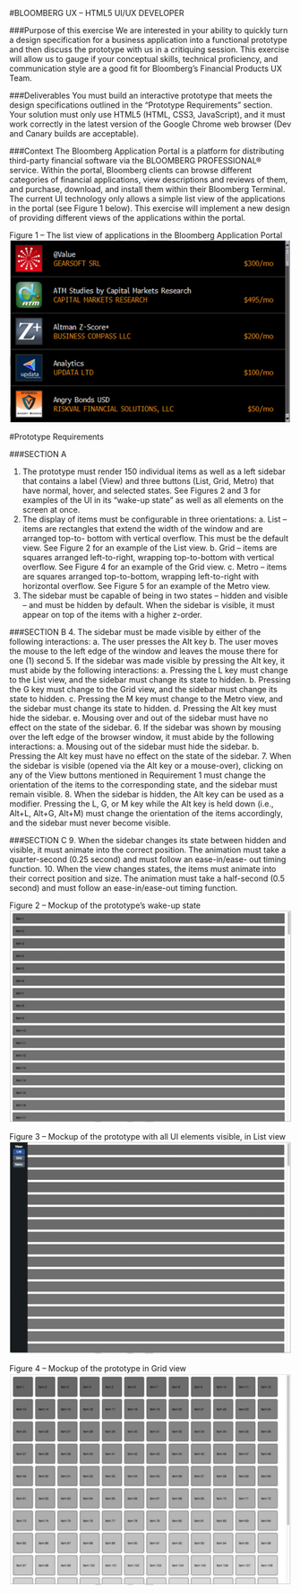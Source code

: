 #BLOOMBERG UX – HTML5 UI/UX DEVELOPER

###Purpose of this exercise
We are interested in your ability to quickly turn a design specification for a business application into a functional prototype and then discuss the prototype with us in a critiquing session. This exercise will allow us to gauge if your conceptual skills, technical proficiency, and communication style are a good fit for Bloomberg’s Financial Products UX Team.

###Deliverables
You must build an interactive prototype that meets the design specifications outlined in the “Prototype Requirements” section. Your solution must only use HTML5 (HTML, CSS3, JavaScript), and it must work correctly in the latest version of the Google Chrome web browser (Dev and Canary builds are acceptable).

###Context
The Bloomberg Application Portal is a platform for distributing third-party financial software via the BLOOMBERG PROFESSIONAL® service. Within the portal, Bloomberg clients can browse different categories of financial applications, view descriptions and reviews of them, and purchase, download, and install them within their Bloomberg Terminal. The current UI technology only allows a simple list view of the applications in the portal (see Figure 1 below). This exercise will implement a new design of providing different views of the applications within the portal.


Figure 1 – The list view of applications in the Bloomberg Application Portal
![](pic1.png)







#Prototype Requirements

###SECTION A
1. The prototype must render 150 individual items as well as a left sidebar that contains a label (View) and three buttons (List, Grid, Metro) that have normal, hover, and selected states. See Figures 2 and 3 for examples of the UI in its “wake-up state” as well as all elements on the screen at once.
2. The display of items must be configurable in three orientations:
a. List – items are rectangles that extend the width of the window and are arranged top-to-
bottom with vertical overflow. This must be the default view. See Figure 2 for an example of
the List view.
b. Grid – items are squares arranged left-to-right, wrapping top-to-bottom with vertical overflow.
See Figure 4 for an example of the Grid view.
c. Metro – items are squares arranged top-to-bottom, wrapping left-to-right with horizontal
overflow. See Figure 5 for an example of the Metro view.
3. The sidebar must be capable of being in two states – hidden and visible – and must be hidden by
default. When the sidebar is visible, it must appear on top of the items with a higher z-order.

###SECTION B
4. The sidebar must be made visible by either of the following interactions:
a. The user presses the Alt key
b. The user moves the mouse to the left edge of the window and leaves the mouse there for one (1) second
5. If the sidebar was made visible by pressing the Alt key, it must abide by the following interactions:
a. Pressing the L key must change to the List view, and the sidebar must change its state to
hidden.
b. Pressing the G key must change to the Grid view, and the sidebar must change its state to
hidden.
c. Pressing the M key must change to the Metro view, and the sidebar must change its state to
hidden.
d. Pressing the Alt key must hide the sidebar.
e. Mousing over and out of the sidebar must have no effect on the state of the sidebar.
6. If the sidebar was shown by mousing over the left edge of the browser window, it must abide by the following interactions:
a. Mousing out of the sidebar must hide the sidebar.
b. Pressing the Alt key must have no effect on the state of the sidebar.
7. When the sidebar is visible (opened via the Alt key or a mouse-over), clicking on any of the View
buttons mentioned in Requirement 1 must change the orientation of the items to the corresponding
state, and the sidebar must remain visible.
8. When the sidebar is hidden, the Alt key can be used as a modifier. Pressing the L, G, or M key while the
Alt key is held down (i.e., Alt+L, Alt+G, Alt+M) must change the orientation of the items accordingly, and the sidebar must never become visible.

###SECTION C
9. When the sidebar changes its state between hidden and visible, it must animate into the correct position. The animation must take a quarter-second (0.25 second) and must follow an ease-in/ease- out timing function.
10. When the view changes states, the items must animate into their correct position and size. The animation must take a half-second (0.5 second) and must follow an ease-in/ease-out timing function.

Figure 2 – Mockup of the prototype’s wake-up state
![](pic2.png)


Figure 3 – Mockup of the prototype with all UI elements visible, in List view
![](pic3.png)


Figure 4 – Mockup of the prototype in Grid view
![](pic4.png)